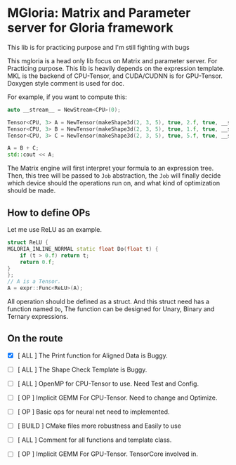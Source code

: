 MGloria: Matrix and Parameter server for Gloria framework
======
This lib is for practicing purpose and I'm still fighting with bugs

This mgloria is a head only lib focus on Matrix and parameter server. For Practicing purpose. This lib is heavily depends on the expression template. MKL is the backend of CPU-Tensor, and CUDA/CUDNN is for GPU-Tensor. Doxygen style comment is used for doc.

For example, if you want to compute this:
```cpp
auto __stream__ = NewStream<CPU>(0);

Tensor<CPU, 3> A = NewTensor(makeShape3d(2, 3, 5), true, 2.f, true, __stream__);
Tensor<CPU, 3> B = NewTensor(makeShape3d(2, 3, 5), true, 1.f, true, __stream__);
Tensor<CPU, 3> C = NewTensor(makeShape3d(2, 3, 5), true, 5.f, true, __stream__);

A = B + C;
std::cout << A;
```

The Matrix engine will first interpret your formula to an expression tree. Then, this tree will be passed to `Job` abstraction, the `Job` will finally decide which device should the operations run on, and what kind of optimization should be made.

## How to define OPs
Let me use ReLU as an example.

```cpp
struct ReLU {
MGLORIA_INLINE_NORMAL static float Do(float t) {
    if (t > 0.f) return t;
    return 0.f;
}
};
// A is a Tensor.
A = expr::Func<ReLU>(A);
```
All operation should be defined as a struct. And this struct need has a function named `Do`, The function can be designed for Unary, Binary and Ternary expressions.

## On the route
- [x] [ ALL ] The Print function for Aligned Data is Buggy.
- [ ] [ ALL ] The Shape Check Template is Buggy.
- [ ] [ ALL ] OpenMP for CPU-Tensor to use. Need Test and Config.
- [ ] [ OP ] Implicit GEMM For CPU-Tensor. Need to change and Optimize.
- [ ] [ OP ] Basic ops for neural net need to implemented.
- [ ] [ BUILD ] CMake files more robustness and Easily to use
- [ ] [ ALL ] Comment for all functions and template class.

- [ ] [ OP ] Implicit GEMM For GPU-Tensor. TensorCore involved in.